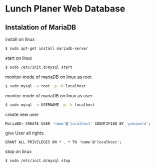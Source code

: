# Lunch Planer Web Database

## Instalation of MariaDB

install on linux
```bash
$ sudo apt-get install mariadb-server
```

start on linux
```bash
$ sudo /etc/init.d/mysql start
```
monitor-mode of mariaDB on linux as root
```bash
$ sudo mysql -u root -p -h localhost
```

monitor-mode of mariaDB on linux as user
```bash
$ sudo mysql -u USERNAME -p -h localhost
```

create new user
```bash
MariaBD> CREATE USER 'name'@'localhost' IDENTIFIED BY 'password';
```

give User all rights
```bach
GRANT ALL PRIVILEGES ON * . * TO 'name'@'localhost';
```

stop on linux
```bash
$ sudo /etc/init.d/mysql stop
```
